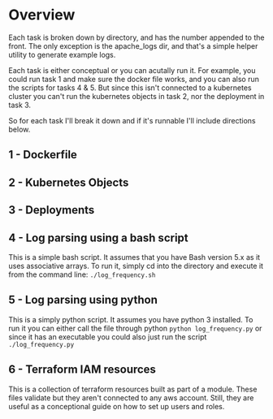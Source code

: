 # Overview
Each task is broken down by directory, and has the number appended to the front. The only exception is the apache_logs dir, and that's a simple helper utility to generate example logs. 

Each task is either conceptual or you can acutally run it. For example, you could run task 1 and make sure the docker file works, and you can also run the scripts for tasks 4 & 5. But since this isn't connected to a kubernetes cluster you can't run the kubernetes objects in task 2, nor the deployment in task 3. 

So for each task I'll break it down and if it's runnable I'll include directions below.

## 1 - Dockerfile
## 2 - Kubernetes Objects
## 3 - Deployments
## 4 - Log parsing using a bash script
This is a simple bash script. It assumes that you have Bash version 5.x as it uses associative arrays. To run it, simply cd into the directory and execute it from the command line: `./log_frequency.sh`
## 5 - Log parsing using python 
This is a simply python script. It assumes you have python 3 installed. To run it you can either call the file through python `python log_frequency.py` or since it has an executable you could also just run the script `./log_frequency.py`
## 6 - Terraform IAM resources
This is a collection of terraform resources built as part of a module. These files validate but they aren't connected to any aws account. Still, they are useful as a conceptional guide on how to set up users and roles. 

